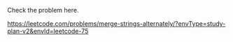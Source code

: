 Check the problem here.

https://leetcode.com/problems/merge-strings-alternately/?envType=study-plan-v2&envId=leetcode-75